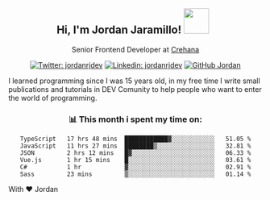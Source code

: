 <div align="center">
<h2 style="margin-right:10px;">Hi, I'm Jordan Jaramillo! <img src="https://media.giphy.com/media/Wj7lNjMNDxSmc/source.gif" width="50" > </h2>

<p>Senior Frontend Developer at <a href="https://www.crehana.com/">Crehana</a></p>

[![Twitter: jordanrjdev](https://img.shields.io/twitter/follow/jordanrjdev?style=social)](https://twitter.com/jordanrjdev)
[![Linkedin: jordanrjdev](https://img.shields.io/badge/-jordanrjdev-blue?style=flat-square&logo=Linkedin&logoColor=white&link=https://www.linkedin.com/in/jordanrjdev/)](https://www.linkedin.com/in/jordanrjdev/)
[![GitHub Jordan](https://img.shields.io/github/followers/jnadroj?label=follow&style=social)](https://github.com/jnadroj)

</div>
I learned programming since I was 15 years old, in my free time I write small publications and tutorials in DEV Comunity to help people who want to enter the world of programming.

<div align="center">

### 📊 **This month i spent my time on:**

<!--START_SECTION:waka-->

```text
TypeScript   17 hrs 48 mins  ████████████▓░░░░░░░░░░░░   51.05 %
JavaScript   11 hrs 27 mins  ████████▒░░░░░░░░░░░░░░░░   32.81 %
JSON         2 hrs 12 mins   █▓░░░░░░░░░░░░░░░░░░░░░░░   06.33 %
Vue.js       1 hr 15 mins    █░░░░░░░░░░░░░░░░░░░░░░░░   03.61 %
C#           1 hr            ▓░░░░░░░░░░░░░░░░░░░░░░░░   02.91 %
Sass         23 mins         ▒░░░░░░░░░░░░░░░░░░░░░░░░   01.14 %
```

<!--END_SECTION:waka-->

</div>

With ❤️ Jordan
